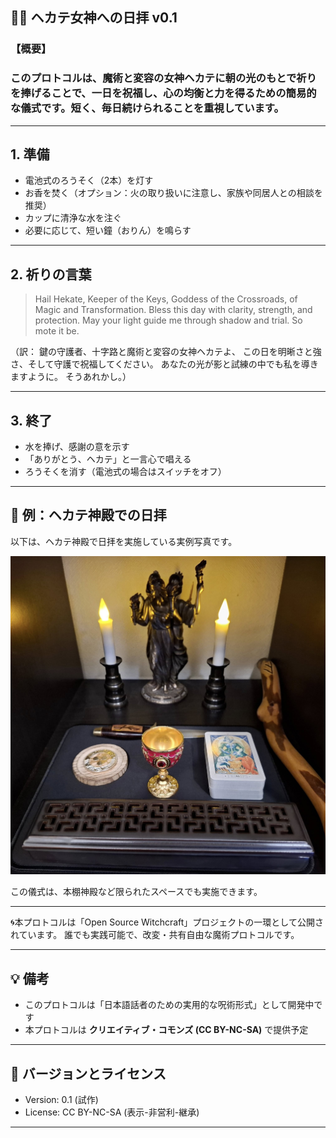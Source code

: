 
## 🔮🌅 ヘカテ女神への日拝 v0.1

### 【概要】
### このプロトコルは、魔術と変容の女神ヘカテに朝の光のもとで祈りを捧げることで、一日を祝福し、心の均衡と力を得るための簡易的な儀式です。短く、毎日続けられることを重視しています。
---

## 1. 準備

- 電池式のろうそく（2本）を灯す
- お香を焚く（オプション：火の取り扱いに注意し、家族や同居人との相談を推奨）
- カップに清浄な水を注ぐ
- 必要に応じて、短い鐘（おりん）を鳴らす

---

## 2. 祈りの言葉

> Hail Hekate, Keeper of the Keys,
> Goddess of the Crossroads, of Magic and Transformation.
> Bless this day with clarity, strength, and protection.
> May your light guide me through shadow and trial.
> So mote it be.

（訳：
鍵の守護者、十字路と魔術と変容の女神ヘカテよ、
この日を明晰さと強さ、そして守護で祝福してください。
あなたの光が影と試練の中でも私を導きますように。
そうあれかし。）

---

## 3. 終了

- 水を捧げ、感謝の意を示す
- 「ありがとう、ヘカテ」と一言心で唱える
- ろうそくを消す（電池式の場合はスイッチをオフ）

---

## 🌙 例：ヘカテ神殿での日拝

以下は、ヘカテ神殿で日拝を実施している実例写真です。

![Hekate Temple with Ritual Circle](hekate_ritual_circle.jpg)

この儀式は、本棚神殿など限られたスペースでも実施できます。

---

🌀本プロトコルは「Open Source Witchcraft」プロジェクトの一環として公開されています。
誰でも実践可能で、改変・共有自由な魔術プロトコルです。

---

## 💡 備考

- このプロトコルは「日本語話者のための実用的な呪術形式」として開発中です  
- 本プロトコルは **クリエイティブ・コモンズ (CC BY-NC-SA)** で提供予定

---

## 🚧 バージョンとライセンス

- Version: 0.1 (試作)  
- License: CC BY-NC-SA (表示-非営利-継承)

---
